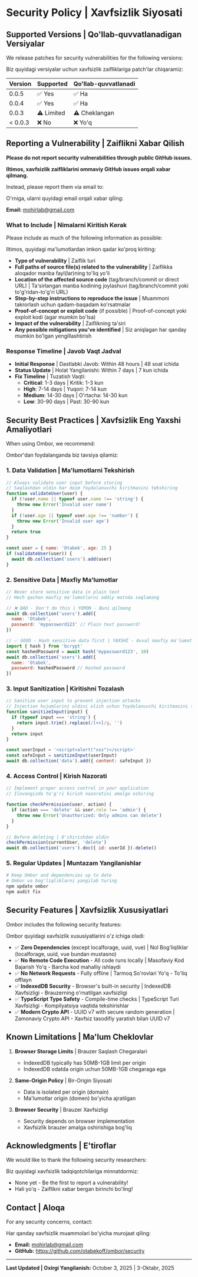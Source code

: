 # Security Policy | Xavfsizlik Siyosati

## Supported Versions | Qo'llab-quvvatlanadigan Versiyalar

We release patches for security vulnerabilities for the following versions:

Biz quyidagi versiyalar uchun xavfsizlik zaifliklariga patch'lar chiqaramiz:

| Version | Supported | Qo'llab-quvvatlanadi |
| ------- | --------- | -------------------- |
| 0.0.5   | ✅ Yes    | ✅ Ha                |
| 0.0.4   | ✅ Yes    | ✅ Ha                |
| 0.0.3   | ⚠️ Limited | ⚠️ Cheklangan       |
| < 0.0.3 | ❌ No     | ❌ Yo'q              |

## Reporting a Vulnerability | Zaiflikni Xabar Qilish

**Please do not report security vulnerabilities through public GitHub issues.**

**Iltimos, xavfsizlik zaifliklarini ommaviy GitHub issues orqali xabar qilmang.**

Instead, please report them via email to:

O'rniga, ularni quyidagi email orqali xabar qiling:

**Email:** mohirlab@gmail.com

### What to Include | Nimalarni Kiritish Kerak

Please include as much of the following information as possible:

Iltimos, quyidagi ma'lumotlardan imkon qadar ko'proq kiriting:

* **Type of vulnerability** | Zaiflik turi
* **Full paths of source file(s) related to the vulnerability** | Zaiflikka aloqador manba fayl(lar)ning to'liq yo'li
* **Location of the affected source code** (tag/branch/commit or direct URL) | Ta'sirlangan manba kodining joylashuvi (tag/branch/commit yoki to'g'ridan-to'g'ri URL)
* **Step-by-step instructions to reproduce the issue** | Muammoni takrorlash uchun qadam-baqadam ko'rsatmalar
* **Proof-of-concept or exploit code** (if possible) | Proof-of-concept yoki exploit kodi (agar mumkin bo'lsa)
* **Impact of the vulnerability** | Zaiflikning ta'siri
* **Any possible mitigations you've identified** | Siz aniqlagan har qanday mumkin bo'lgan yengillashtirish

### Response Timeline | Javob Vaqt Jadval

* **Initial Response** | Dastlabki Javob: Within 48 hours | 48 soat ichida
* **Status Update** | Holat Yangilanishi: Within 7 days | 7 kun ichida
* **Fix Timeline** | Tuzatish Vaqti:
  - **Critical**: 1-3 days | Kritik: 1-3 kun
  - **High**: 7-14 days | Yuqori: 7-14 kun
  - **Medium**: 14-30 days | O'rtacha: 14-30 kun
  - **Low**: 30-90 days | Past: 30-90 kun

## Security Best Practices | Xavfsizlik Eng Yaxshi Amaliyotlari

When using Ombor, we recommend:

Ombor'dan foydalanganda biz tavsiya qilamiz:

### 1. Data Validation | Ma'lumotlarni Tekshirish

```javascript
// Always validate user input before storing
// Saqlashdan oldin har doim foydalanuvchi kiritmasini tekshiring
function validateUser(user) {
  if (!user.name || typeof user.name !== 'string') {
    throw new Error('Invalid user name')
  }
  if (!user.age || typeof user.age !== 'number') {
    throw new Error('Invalid user age')
  }
  return true
}

const user = { name: 'Otabek', age: 25 }
if (validateUser(user)) {
  await db.collection('users').add(user)
}
```

### 2. Sensitive Data | Maxfiy Ma'lumotlar

```javascript
// Never store sensitive data in plain text
// Hech qachon maxfiy ma'lumotlarni oddiy matnda saqlamang

// ❌ BAD - Don't do this | YOMON - Buni qilmang
await db.collection('users').add({
  name: 'Otabek',
  password: 'mypassword123' // Plain text password!
})

// ✅ GOOD - Hash sensitive data first | YAXSHI - Avval maxfiy ma'lumotlarni hashlang
import { hash } from 'bcrypt'
const hashedPassword = await hash('mypassword123', 10)
await db.collection('users').add({
  name: 'Otabek',
  password: hashedPassword // Hashed password
})
```

### 3. Input Sanitization | Kiritishni Tozalash

```javascript
// Sanitize user input to prevent injection attacks
// Injection hujumlarini oldini olish uchun foydalanuvchi kiritmasini tozalang
function sanitizeInput(input) {
  if (typeof input === 'string') {
    return input.trim().replace(/[<>]/g, '')
  }
  return input
}

const userInput = '<script>alert("xss")</script>'
const safeInput = sanitizeInput(userInput)
await db.collection('data').add({ content: safeInput })
```

### 4. Access Control | Kirish Nazorati

```javascript
// Implement proper access control in your application
// Ilovangizda to'g'ri kirish nazoratini amalga oshiring

function checkPermission(user, action) {
  if (action === 'delete' && user.role !== 'admin') {
    throw new Error('Unauthorized: Only admins can delete')
  }
}

// Before deleting | O'chirishdan oldin
checkPermission(currentUser, 'delete')
await db.collection('users').doc({ id: userId }).delete()
```

### 5. Regular Updates | Muntazam Yangilanishlar

```bash
# Keep Ombor and dependencies up to date
# Ombor va bog'liqliklarni yangilab turing
npm update ombor
npm audit fix
```

## Security Features | Xavfsizlik Xususiyatlari

Ombor includes the following security features:

Ombor quyidagi xavfsizlik xususiyatlarini o'z ichiga oladi:

* ✅ **Zero Dependencies** (except localforage, uuid, vue) | Nol Bog'liqliklar (localforage, uuid, vue bundan mustasno)
* ✅ **No Remote Code Execution** - All code runs locally | Masofaviy Kod Bajarish Yo'q - Barcha kod mahalliy ishlaydi
* ✅ **No Network Requests** - Fully offline | Tarmoq So'rovlari Yo'q - To'liq offlayn
* ✅ **IndexedDB Security** - Browser's built-in security | IndexedDB Xavfsizligi - Brauzerning o'rnatilgan xavfsizligi
* ✅ **TypeScript Type Safety** - Compile-time checks | TypeScript Turi Xavfsizligi - Kompilyatsiya vaqtida tekshirishlar
* ✅ **Modern Crypto API** - UUID v7 with secure random generation | Zamonaviy Crypto API - Xavfsiz tasodifiy yaratish bilan UUID v7

## Known Limitations | Ma'lum Cheklovlar

1. **Browser Storage Limits** | Brauzer Saqlash Chegaralari
   - IndexedDB typically has 50MB-1GB limit per origin
   - IndexedDB odatda origin uchun 50MB-1GB chegaraga ega

2. **Same-Origin Policy** | Bir-Origin Siyosati
   - Data is isolated per origin (domain)
   - Ma'lumotlar origin (domen) bo'yicha ajratilgan

3. **Browser Security** | Brauzer Xavfsizligi
   - Security depends on browser implementation
   - Xavfsizlik brauzer amalga oshirishiga bog'liq

## Acknowledgments | E'tiroflar

We would like to thank the following security researchers:

Biz quyidagi xavfsizlik tadqiqotchilariga minnatdormiz:

* None yet - Be the first to report a vulnerability!
* Hali yo'q - Zaiflikni xabar bergan birinchi bo'ling!

## Contact | Aloqa

For any security concerns, contact:

Har qanday xavfsizlik muammolari bo'yicha murojaat qiling:

* **Email:** mohirlab@gmail.com
* **GitHub:** https://github.com/otabekoff/ombor/security

---

**Last Updated | Oxirgi Yangilanish:** October 3, 2025 | 3-Oktabr, 2025
